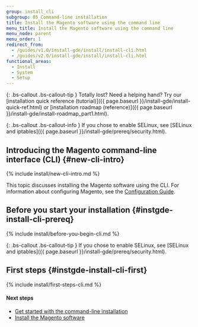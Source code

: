 ```yaml
---
group: install_cli
subgroup: 05_Command-line installation
title: Install the Magento software using the command line
menu_title: Install the Magento software using the command line
menu_node: parent
menu_order: 1
redirect_from:
  - /guides/v1.0/install-gde/install/install-cli.html
  - /guides/v2.0/install-gde/install/install-cli.html
functional_areas:
  - Install
  - System
  - Setup
---
```


{: .bs-callout .bs-callout-tip }
Totally lost? Need a helping hand? Try our [installation quick reference (tutorial)]({{ page.baseurl }}/install-gde/install-quick-ref.html) or [installation roadmap (reference)]({{ page.baseurl }}/install-gde/install-roadmap_part1.html).

{: .bs-callout .bs-callout-info }
If you chose to enable SELinux, see [SELinux and iptables]({{ page.baseurl }}/install-gde/prereq/security.html).
  
## Introducing the Magento command-line interface (CLI)   {#new-cli-intro}

{% include install/new-cli-intro.md %}

This topic discusses installing the Magento software using the CLI. For information about configuring Magento, see the <a href="{{ page.baseurl }}/config-guide/bk-config-guide.html">Configuration Guide</a>.

## Before you start your installation   {#instgde-install-cli-prereq}

{% include install/before-you-begin-cli.md %}

{: .bs-callout .bs-callout-tip }
If you chose to enable SELinux, see [SELinux and iptables]({{ page.baseurl }}/install-gde/prereq/security.html).

## First steps   {#instgde-install-cli-first}

{% include install/first-steps-cli.md %}

#### Next steps 

*	<a href="{{ page.baseurl }}/install-gde/install/cli/install-cli-subcommands.html">Get started with the command-line installation</a>
*	<a href="{{ page.baseurl }}/install-gde/install/cli/install-cli-install.html">Install the Magento software</a>
